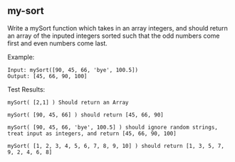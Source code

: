 ## my-sort

Write a mySort function which takes in an array integers, and should return an array of the inputed integers sorted such that the odd numbers come first and even numbers come last.

Example:

```
Input: mySort([90, 45, 66, 'bye', 100.5])
Output: [45, 66, 90, 100]

```

Test Results:

```
mySort( [2,1] ) Should return an Array

mySort( [90, 45, 66] ) should return [45, 66, 90]

mySort( [90, 45, 66, 'bye', 100.5] ) should ignore random strings, treat input as integers, and return [45, 66, 90, 100]

mySort( [1, 2, 3, 4, 5, 6, 7, 8, 9, 10] ) should return [1, 3, 5, 7, 9, 2, 4, 6, 8]

```
